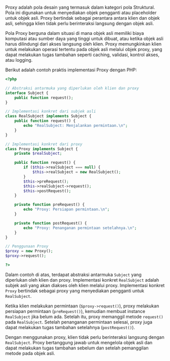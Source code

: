 Proxy adalah pola desain yang termasuk dalam kategori pola Struktural. Pola ini digunakan untuk menyediakan objek pengganti atau placeholder untuk objek asli. Proxy bertindak sebagai perantara antara klien dan objek asli, sehingga klien tidak perlu berinteraksi langsung dengan objek asli.

Pola Proxy berguna dalam situasi di mana objek asli memiliki biaya komputasi atau sumber daya yang tinggi untuk dibuat, atau ketika objek asli harus dilindungi dari akses langsung oleh klien. Proxy memungkinkan klien untuk melakukan operasi tertentu pada objek asli melalui objek proxy, yang dapat melakukan tugas tambahan seperti caching, validasi, kontrol akses, atau logging.

Berikut adalah contoh praktis implementasi Proxy dengan PHP:

```php
<?php

// Abstraksi antarmuka yang diperlukan oleh klien dan proxy
interface Subject {
    public function request();
}

// Implementasi konkret dari subjek asli
class RealSubject implements Subject {
    public function request() {
        echo "RealSubject: Menjalankan permintaan.\n";
    }
}

// Implementasi konkret dari proxy
class Proxy implements Subject {
    private $realSubject;

    public function request() {
        if ($this->realSubject === null) {
            $this->realSubject = new RealSubject();
        }
        $this->preRequest();
        $this->realSubject->request();
        $this->postRequest();
    }

    private function preRequest() {
        echo "Proxy: Persiapan permintaan.\n";
    }

    private function postRequest() {
        echo "Proxy: Penanganan permintaan setelahnya.\n";
    }
}

// Penggunaan Proxy
$proxy = new Proxy();
$proxy->request();

?>
```

Dalam contoh di atas, terdapat abstraksi antarmuka `Subject` yang diperlukan oleh klien dan proxy. Implementasi konkret `RealSubject` adalah subjek asli yang akan diakses oleh klien melalui proxy. Implementasi konkret `Proxy` bertindak sebagai proxy yang menyediakan pengganti untuk `RealSubject`.

Ketika klien melakukan permintaan (`$proxy->request()`), proxy melakukan persiapan permintaan (`preRequest()`), kemudian membuat instance `RealSubject` jika belum ada. Setelah itu, proxy memanggil metode `request()` pada `RealSubject`. Setelah penanganan permintaan selesai, proxy juga dapat melakukan tugas tambahan setelahnya (`postRequest()`).

Dengan menggunakan proxy, klien tidak perlu berinteraksi langsung dengan `RealSubject`. Proxy bertanggung jawab untuk mengelola objek asli dan dapat melakukan tugas tambahan sebelum dan setelah pemanggilan metode pada objek asli.
